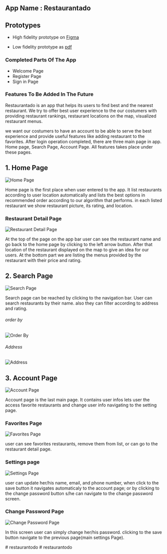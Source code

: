 

## App Name : Restaurantado

## Prototypes
- High fidelity prototype on [Figma](https://www.figma.com/proto/Qxyzqse52erLq5anU6R6BD/Restaurantado-AppDesign?node-id=40%3A705&scaling=scale-down&page-id=0%3A1&starting-point-node-id=40%3A705 "high fidelity Prototype")

- Low fidelity prototype as [pdf](https://github.com/akdenizcse/cse234-2022-term-project-team07/blob/main/mobile%20notes.pdf "low fidelity Prototype") 

### Completed Parts Of The App
- Welcome Page
- Register Page
- Sign in Page  

### Features To Be Added In The Future

Restaurantado is an app that helps its users to find best and the nearest restaurant. We try to offer best user experience to the our costumers with providing restaurant rankings, restaurant locations on the map, visualized restaurant menus. 

we want our costumers to have an account to be able to serve the best experience and provide useful features like adding restaurant to the favorites. After login operation completed, there are three main page in app. Home page, Search Page, Account Page. All features takes place under these pages.

## 1. Home Page
![Home Page](/readmeAssets/Home%20Page.png "Home Page")  
  
Home page is the first place when user entered to the app. It list restaurants according to user location automatically and lists the best options in recommended order according to our algorithm that performs. in each listed restaurant we show restaurant picture, its rating, and location. 

### Restaurant Detail Page  
![Restaurant Detail Page](/readmeAssets/restaurantDetail.png "Restaurant Detail Page")

At the top of the page on the app bar user can see the restaurant name and go back to the home page by clicking to the left arrow button. After that location of the restaurant displayed on the map to give an idea for our users. At the bottom part we are listing the menus provided by the restaurant with their price and rating.

## 2. Search Page
![Search Page](/readmeAssets/searchPage.png "Search Page")

Search page can be reached by clicking to the navigation bar. User can search restaurants by their name. also they can filter according to address and rating. 

###### order by  

![Order By](/readmeAssets/orderBy.png "Order By")

###### Address
![Address ](/readmeAssets/Address.png "Address ")

## 3. Account Page
![Account Page](/readmeAssets/Account%20Page.png "Account Page")

Account page is the last main page. It contains user infos 
lets user the access favorite restaurants and change user info navigating to the setting page.

### Favorites Page 
![Favorites Page](/readmeAssets/Favorites%20Page.png "Favorites Page")

user can see favorites restaurants, remove them from list, or can go to the restaurant detail page. 

### Settings page
![Settings Page](/readmeAssets/Account%20Settings.png "Settings Page")

user can update her/his name, email, and phone number, when click to the save button it navigates automaticaly to the account page;  or by clicking to the change password button s/he can navigate to the change password screen. 

### Change Password Page 
![Change Password Page](/readmeAssets/change%20Password.png "Change Password Page")

In this screen user can simply change her/his password.
clicking to the save button navigate to the previous page(main settings Page).



#   r e s t a u r a n t o d o  
 #   r e s t a u r a n t o d o  
 